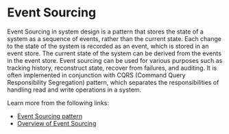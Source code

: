 # Event Sourcing

Event Sourcing in system design is a pattern that stores the state of a system as a sequence of events, rather than the current state. Each change to the state of the system is recorded as an event, which is stored in an event store. The current state of the system can be derived from the events in the event store. Event sourcing can be used for various purposes such as tracking history, reconstruct state, recover from failures, and auditing. It is often implemented in conjunction with CQRS (Command Query Responsibility Segregation) pattern, which separates the responsibilities of handling read and write operations in a system.

Learn more from the following links:

- [Event Sourcing pattern](https://learn.microsoft.com/en-us/azure/architecture/patterns/event-sourcing)
- [Overview of Event Sourcing](https://microservices.io/patterns/data/event-sourcing.html)